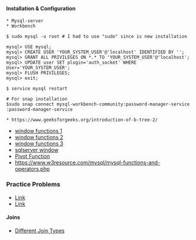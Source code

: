 
#### Installation & Configuration
~~~
* Mysql-server
* Workbench

$ sudo mysql -u root # I had to use "sudo" since is new installation

mysql> USE mysql;
mysql> CREATE USER 'YOUR_SYSTEM_USER'@'localhost' IDENTIFIED BY '';
mysql> GRANT ALL PRIVILEGES ON *.* TO 'YOUR_SYSTEM_USER'@'localhost';
mysql> UPDATE user SET plugin='auth_socket' WHERE User='YOUR_SYSTEM_USER';
mysql> FLUSH PRIVILEGES;
mysql> exit;

$ service mysql restart

# For snap installation
$sudo snap connect mysql-workbench-community:password-manager-service :password-manager-service

* https://www.geeksforgeeks.org/introduction-of-b-tree-2/

~~~
* [window functions 1](https://learnsql.com/blog/sql-window-functions-examples/)
* [window functions 2](https://towardsdatascience.com/intro-to-window-functions-in-sql-23ecdc7c1ceb)
* [window functions 3](https://learnsql.com/blog/sql-window-functions-examples/)
* [sqlserver window](https://www.sqlservertutorial.net/sql-server-window-functions/)
* [ Pivot Function ](https://codingsight.com/pivot-tables-in-mysql/)
* https://www.w3resource.com/mysql/mysql-functions-and-operators.php


### Practice Problems
* [Link](https://www.interviewbit.com/sql-interview-questions/)
* [Link]( https://www.techbeamers.com/sql-query-questions-answers-for-practice/)

#### Joins
* [ Different Join Types](https://miro.medium.com/max/966/0*Mu_d-mJMmaVX-j0P)
